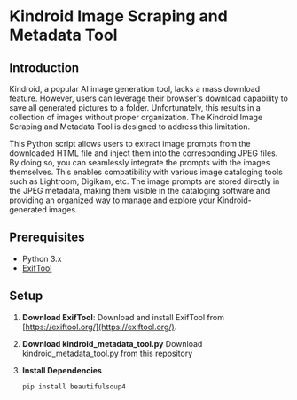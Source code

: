 # Kindroid Image Scraping and Metadata Tool

## Introduction

Kindroid, a popular AI image generation tool, lacks a mass download feature. However, users can leverage their browser's download capability to save all generated pictures to a folder. Unfortunately, this results in a collection of images without proper organization. The Kindroid Image Scraping and Metadata Tool is designed to address this limitation.

This Python script allows users to extract image prompts from the downloaded HTML file and inject them into the corresponding JPEG files. By doing so, you can seamlessly integrate the prompts with the images themselves. This enables compatibility with various image cataloging tools such as Lightroom, Digikam, etc. The image prompts are stored directly in the JPEG metadata, making them visible in the cataloging software and providing an organized way to manage and explore your Kindroid-generated images.

## Prerequisites

- Python 3.x
- [ExifTool](https://exiftool.org/)

## Setup

1. **Download ExifTool**:
   Download and install ExifTool from [https://exiftool.org/](https://exiftool.org/).

2. **Download kindroid_metadata_tool.py**
   Download kindroid_metadata_tool.py from this repository

3. **Install Dependencies**
   ```bash
   pip install beautifulsoup4
   ```
